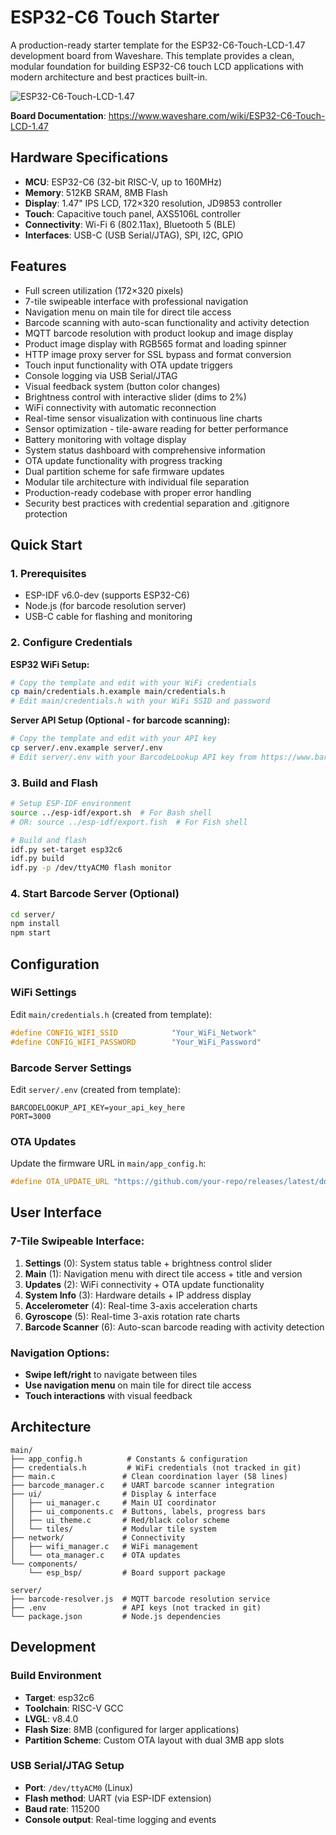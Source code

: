 # ESP32-C6 Touch Starter

A production-ready starter template for the ESP32-C6-Touch-LCD-1.47 development board from Waveshare. This template provides a clean, modular foundation for building ESP32-C6 touch LCD applications with modern architecture and best practices built-in.

![ESP32-C6-Touch-LCD-1.47](https://www.waveshare.com/img/devkit/ESP32-C6-Touch-LCD-1.47/ESP32-C6-Touch-LCD-1.47-1.jpg)

**Board Documentation**: https://www.waveshare.com/wiki/ESP32-C6-Touch-LCD-1.47

## Hardware Specifications

- **MCU**: ESP32-C6 (32-bit RISC-V, up to 160MHz)  
- **Memory**: 512KB SRAM, 8MB Flash
- **Display**: 1.47" IPS LCD, 172×320 resolution, JD9853 controller
- **Touch**: Capacitive touch panel, AXS5106L controller
- **Connectivity**: Wi-Fi 6 (802.11ax), Bluetooth 5 (BLE)
- **Interfaces**: USB-C (USB Serial/JTAG), SPI, I2C, GPIO

## Features

- Full screen utilization (172×320 pixels)
- 7-tile swipeable interface with professional navigation
- Navigation menu on main tile for direct tile access
- Barcode scanning with auto-scan functionality and activity detection
- MQTT barcode resolution with product lookup and image display
- Product image display with RGB565 format and loading spinner
- HTTP image proxy server for SSL bypass and format conversion
- Touch input functionality with OTA update triggers
- Console logging via USB Serial/JTAG
- Visual feedback system (button color changes)
- Brightness control with interactive slider (dims to 2%)
- WiFi connectivity with automatic reconnection
- Real-time sensor visualization with continuous line charts
- Sensor optimization - tile-aware reading for better performance
- Battery monitoring with voltage display
- System status dashboard with comprehensive information
- OTA update functionality with progress tracking
- Dual partition scheme for safe firmware updates
- Modular tile architecture with individual file separation
- Production-ready codebase with proper error handling
- Security best practices with credential separation and .gitignore protection

## Quick Start

### 1. Prerequisites

- ESP-IDF v6.0-dev (supports ESP32-C6)
- Node.js (for barcode resolution server)
- USB-C cable for flashing and monitoring

### 2. Configure Credentials

**ESP32 WiFi Setup:**
```bash
# Copy the template and edit with your WiFi credentials
cp main/credentials.h.example main/credentials.h
# Edit main/credentials.h with your WiFi SSID and password
```

**Server API Setup (Optional - for barcode scanning):**
```bash
# Copy the template and edit with your API key
cp server/.env.example server/.env
# Edit server/.env with your BarcodeLookup API key from https://www.barcodelookup.com/api
```

### 3. Build and Flash

```bash
# Setup ESP-IDF environment
source ../esp-idf/export.sh  # For Bash shell
# OR: source ../esp-idf/export.fish  # For Fish shell

# Build and flash
idf.py set-target esp32c6
idf.py build
idf.py -p /dev/ttyACM0 flash monitor
```

### 4. Start Barcode Server (Optional)

```bash
cd server/
npm install
npm start
```

## Configuration

### WiFi Settings
Edit `main/credentials.h` (created from template):
```c
#define CONFIG_WIFI_SSID            "Your_WiFi_Network"
#define CONFIG_WIFI_PASSWORD        "Your_WiFi_Password"
```

### Barcode Server Settings  
Edit `server/.env` (created from template):
```env
BARCODELOOKUP_API_KEY=your_api_key_here
PORT=3000
```

### OTA Updates
Update the firmware URL in `main/app_config.h`:
```c
#define OTA_UPDATE_URL "https://github.com/your-repo/releases/latest/download/firmware.bin"
```

## User Interface

### 7-Tile Swipeable Interface:
1. **Settings** (0): System status table + brightness control slider
2. **Main** (1): Navigation menu with direct tile access + title and version  
3. **Updates** (2): WiFi connectivity + OTA update functionality
4. **System Info** (3): Hardware details + IP address display
5. **Accelerometer** (4): Real-time 3-axis acceleration charts
6. **Gyroscope** (5): Real-time 3-axis rotation rate charts  
7. **Barcode Scanner** (6): Auto-scan barcode reading with activity detection

### Navigation Options:
- **Swipe left/right** to navigate between tiles
- **Use navigation menu** on main tile for direct tile access
- **Touch interactions** with visual feedback

## Architecture

```
main/
├── app_config.h          # Constants & configuration
├── credentials.h         # WiFi credentials (not tracked in git)
├── main.c               # Clean coordination layer (58 lines)
├── barcode_manager.c    # UART barcode scanner integration
├── ui/                  # Display & interface
│   ├── ui_manager.c     # Main UI coordinator
│   ├── ui_components.c  # Buttons, labels, progress bars
│   ├── ui_theme.c       # Red/black color scheme
│   └── tiles/           # Modular tile system
├── network/             # Connectivity
│   ├── wifi_manager.c   # WiFi management
│   └── ota_manager.c    # OTA updates
└── components/
    └── esp_bsp/         # Board support package

server/
├── barcode-resolver.js  # MQTT barcode resolution service
├── .env                 # API keys (not tracked in git)
└── package.json         # Node.js dependencies
```

## Development

### Build Environment
- **Target**: esp32c6
- **Toolchain**: RISC-V GCC  
- **LVGL**: v8.4.0
- **Flash Size**: 8MB (configured for larger applications)
- **Partition Scheme**: Custom OTA layout with dual 3MB app slots

### USB Serial/JTAG Setup
- **Port**: `/dev/ttyACM0` (Linux)
- **Flash method**: UART (via ESP-IDF extension)
- **Baud rate**: 115200
- **Console output**: Real-time logging and events